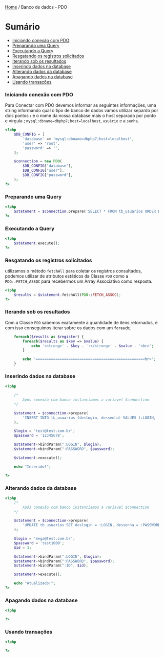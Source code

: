 [Home](../README.md) / Banco de dados - PDO

# Sumário

- [Iniciando conexão com PDO](#iniciando-conexão-com-pdo)
- [Preparando uma Query](#preparando-uma-query)
- [Executando a Query](#executando-a-query)
- [Resgatando os registros solicitados](#resgatando-os-registros-solicitados)
- [Iterando sob os resultados](#iterando-sob-os-resultados)
- [Inserindo dados na database](#inserindo-dados-na-database)
- [Alterando dados da database](#alterando-dados-da-database)
- [Apagando dados na database](#apagando-dados-na-database)
- [Usando transações](#usando-transações)

### Iniciando conexão com PDO

Para Conectar com PDO devemos informar as seguintes informações, uma string
informando qual o tipo de banco de dados vamos utilizar separdo por dois pontos **:** e o nome da nossa database
mais o host separado por ponto e virgula **;** `mysql:dbname=dbphp7;host=localhost`, `usuário` e a `senha`.

```php
<?php
    $DB_CONFIG = [
        'database' => 'mysql:dbname=dbphp7;host=localhost',
        'user' => 'root',
        'password' => '',
    ];

    $connection = new PDO(
        $DB_CONFIG["database"],
        $DB_CONFIG["user"],
        $DB_CONFIG["password"],
    );
?>
```

### Preparando uma Query

```php
<?php
    $statement = $connection.prepare('SELECT * FROM tb_usuarios ORDER BY deslogin');
?>
```

### Executando a Query

```php
<?php
    $statement.execute();
?>
```

### Resgatando os registros solicitados

utilizamos o método `fetchAll` para coletar os registros consultados,
podemos utilizar de atributos estáticos da Classe `PDO` como a `PDO::FETCH_ASSOC`
para recebermos um Array Associativo como resposta.

```php
<?php
    $results = $statement.fetchAll(PDO::FETCH_ASSOC);
?>
```

### Iterando sob os resultados

Com a Classe `PDO` sabemos exatamente a quantidade de ítens retornados,
e com isso conseguimos iterar sobre os dados com um `foreach`;

```php
    foreach($results as $register) {
        foreach($results as $key => $value) {
            echo '<strong>' . $key . ':</strong>' . $value . '<br>';
        }

        echo '=================================================<br>';
    }
```

### Inserindo dados na database

```php
<?php 

    /* 
        Após conexão com banco instanciamos a variavel $connection 
    */

    $statement = $connection->prepare(
        'INSERT INTO tb_usuarios (deslogin, dessenha) VALUES (:LOGIN, :PASSWORD)'
    );

    $login = 'test@test.com.br';
    $password = '12345678';

    $statement->bindParam(":LOGIN", $login);
    $statement->bindParam(":PASSWORD", $password);

    $statement->execute();

    echo "Inserido!";

?>
```

### Alterando dados da database

```php
<?php 
    /* 
        Após conexão com banco instanciamos a variavel $connection 
    */

    $statement = $connection->prepare(
        'UPDATE tb_usuarios SET deslogin = :LOGIN, dessenha = :PASSWORD WHERE idusuario = :ID'
    );

    $login = 'mega@test.com.br';
    $password = 'test1000';
    $id = 3;

    $statement->bindParam(":LOGIN", $login);
    $statement->bindParam(":PASSWORD", $password);
    $statement->bindParam(":ID", $id);

    $statement->execute();

    echo "Atualizado!";
?>
```

### Apagando dados na database

```php
<?php 

?>
```

### Usando transações

```php
<?php 

?>
```
